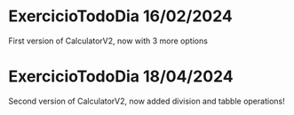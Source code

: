 # ExercicioTodoDia 16/02/2024
First version of CalculatorV2, now with 3 more options

# ExercicioTodoDia 18/04/2024
Second version of CalculatorV2, now added division and tabble operations!
